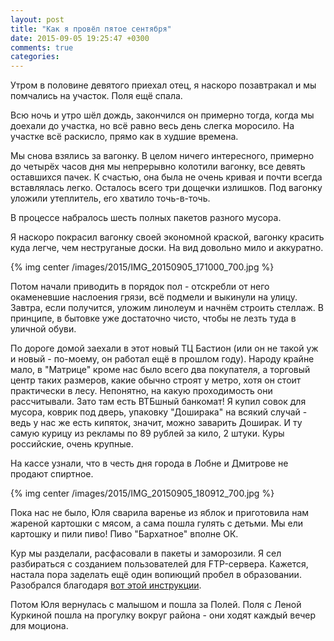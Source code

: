 ```yaml
---
layout: post
title: "Как я провёл пятое сентября"
date: 2015-09-05 19:25:47 +0300
comments: true
categories: 
---
```

Утром в половине девятого приехал отец, я наскоро позавтракал и мы помчались на участок. Поля ещё спала.

Всю ночь и утро шёл дождь, закончился он примерно тогда, когда мы доехали до участка, но всё равно весь день слегка моросило. На участке всё раскисло, прямо как в худшие времена. 

Мы снова взялись за вагонку. В целом ничего интересного,  примерно до четырёх часов дня мы непрерывно колотили вагонку, все девять оставшихся пачек. К счастью, она была не очень кривая и почти всегда вставлялась легко. Осталось всего три дощечки излишков. Под вагонку уложили утеплитель, его хватило точь-в-точь.

В процессе набралось шесть полных пакетов разного мусора.

Я наскоро покрасил вагонку своей экономной краской, вагонку красить куда легче, чем неструганые доски. На вид довольно мило и аккуратно.

{% img center /images/2015/IMG_20150905_171000_700.jpg %}

Потом начали приводить в порядок пол - отскребли от него окаменевшие наслоения грязи, всё подмели и выкинули на улицу. Завтра, если получится, уложим линолеум и начнём строить стеллаж. В принципе, в бытовке уже достаточно чисто, чтобы не лезть туда в уличной обуви.

По дороге домой заехали в этот новый ТЦ Бастион (или он не такой уж и новый - по-моему, он работал ещё в прошлом году). Народу крайне мало, в "Матрице" кроме нас было всего два покупателя, а торговый центр таких размеров, какие обычно строят у метро, хотя он стоит практически в лесу. Непонятно, на какую проходимость они рассчитывали. Зато там есть ВТБшный банкомат! Я купил совок для мусора, коврик под дверь, упаковку "Доширака" на всякий случай - ведь у нас же есть кипяток, значит, можно заварить Доширак. И ту самую курицу из рекламы по 89 рублей за кило, 2 штуки. Куры российские, очень крупные.

На кассе узнали, что в честь дня города в Лобне и Дмитрове не продают спиртное.

{% img center /images/2015/IMG_20150905_180912_700.jpg %}

Пока нас не было, Юля сварила варенье из яблок и приготовила нам жареной картошки с мясом, а сама пошла гулять с детьми. Мы ели картошку и пили пиво! Пиво "Бархатное" вполне ОК.

Кур мы разделали, расфасовали в пакеты и заморозили. Я сел разбираться с созданием пользователей для FTP-сервера. Кажется, настала пора заделать ещё один вопиющий пробел в образовании. Разобрался благодаря [вот этой инструкции](http://q2w3.ru/2010/03/31/1508/).

Потом Юля вернулась с малышом и пошла за Полей. Поля с Леной Куркиной пошла на прогулку вокруг района - они ходят каждый вечер для моциона.